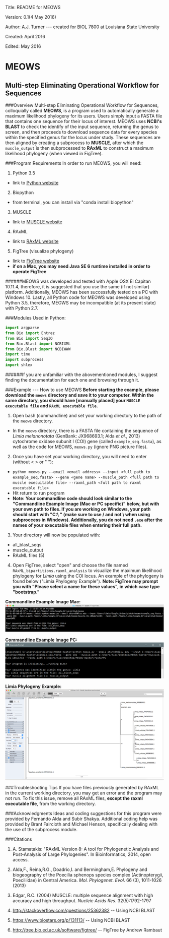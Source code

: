 Title: README for MEOWS

Version: 0.1(4 May 2016)

Author: A.J. Turner --- created for BIOL 7800 at Louisiana State University

Created: April 2016

Edited: May 2016

MEOWS
=====

Multi-step Eliminating Operational Workflow for Sequences
---------------------------------------------------------

###Overview
Multi-step Eliminating Operational Workflow for Sequences, colloquially
called **MEOWS**, is a program used to automatically generate a maximum
likelihood phylogeny for its users. Users simply input a FASTA
file that contains one sequence for their locus of interest. MEOWS uses **NCBI's
BLAST** to check the identify of the input sequence, returning the genus to
screen, and then proceeds to download sequence data for every species within
the specified genus for the locus under study. These sequences are then aligned
by creating a subprocess to **MUSCLE**, after which the `muscle_output` is then
subprocessed to **RAxML** to construct a maximum likelihood phylogeny (when viewed in FigTree).

###Program Requirements
In order to run MEOWS, you will need:

1. Python 3.5
  * link to [Python website](https://www.python.org/downloads/release/python-350/)
2. Biopython
  * from terminal, you can install via "conda install biopython"
3. MUSCLE
  * link to [MUSCLE website](http://www.drive5.com/muscle/)
4. RAxML
  * link to [RAxML website](http://sco.h-its.org/exelixis/web/software/raxml/)
5. FigTree (visualize phylogeny)
  * link to [FigTree website](http://tree.bio.ed.ac.uk/software/figtree/)
  * **if on a Mac, you may need Java SE 6 runtime installed in order to operate FigTree**
 
######MEOWS was developed and tested with Apple OSX El Capitan 10.11.4, therefore, it is suggested that you use the same (if not similar) platform. Additionally, MEOWS has been successfully tested on a PC with Windows 10. Lastly, all Python code for MEOWS was developed using Python 3.5, therefore, MEOWS may be incompatible (at its present state) with Python 2.7.

###Modules Used in Python:

~~~python
import argparse
from Bio import Entrez
from Bio import SeqIO
from Bio.Blast import NCBIXML
from Bio.Blast import NCBIWWW
import time
import subprocess
import shlex
~~~

######If you are unfamiliar with the abovementioned modules, I suggest finding the documentation for each one and browsing through it.

###Example --- How to use MEOWS
**Before starting the example, please download the `meows` directory and save it to your computer. Within the same directory, you should have [manually placed] your `MUSCLE executable file` and `RAxML executable file`.**

1. Open bash (commandline) and set your working directory to the path of the `meows` directory. 
  * In the `meows` directory, there is a FASTA file containing the sequence of *Limia melanonotata* (GenBank: JX968693.1; Alda *et al.*, 2013) cytochrome oxidase subunit I (COI) gene (called `example_seq.fasta`), as well as the code for MEOWS, `meows.py` (ignore PNG picture files).

2. Once you have set your working directory, you will need to enter (without < > or " "):
  * `python meows.py --email <email address> --input <full path to example_seq.fasta> --gene <gene name> --muscle_path <full path to muscle execuitable file> --raxml_path <full path to raxml executable file>`
  * Hit return to run program
  * **Note: Your commandline code should look similar to the "Commandline Example Image (Mac or PC specific)" below, but with your own path to files. If you are working on Windows, your path should start with "C:\ " (make sure to use / and not \ when using subproccess in Windows). Additionally, you do not need `.exe` after the names of your executable files when entering their full path.**

3. Your directory will now be populated with:
  * all_blast_seqs
  * muscle_output
  * RAxML files (5)

4. Open FigTree, select "open" and choose the file named `RAxML_bipartitions.raxml_analysis` to visualize the maximum likelihood phylogeny for *Limia* using the COI locus. An example of the phylogeny is found below ("Limia Phylogeny Example"). **Note: FigTree may prompt you with "Please select a name for these values", in which case type "bootstrap."**

**Commandline Example Image Mac:**
![example image](example.png)

**Commandline Example Image PC:**
![example image](example_pc.png)


**Limia Phylogeny Example:**
![example image](example_phylogeny.png)

###Troubleshooting Tips
If you have files previously generated by RAxML in the current working directory, you may get an error and the program may not run. To fix this issue, remove all RAxML files, **except the raxml executable file**, from the working directory.

###Acknowledgments
Ideas and coding suggestions for this program were provided by Fernando
Alda and Subir Shakya. Additional coding help was provided by Brant Faircloth and Michael Henson,
specifically dealing with the use of the subprocess module.

###Citations
1. A. Stamatakis: "RAxML Version 8: A tool for Phylogenetic Analysis and
Post-Analysis of Large Phylogenies". In Bioinformatics, 2014, open access.

2. Alda,F., Reina,R.G., Doadrio,I. and Bermingham,E. Phylogeny and biogeography of the Poecilia sphenops species complex (Actinopterygii, Poeciliidae) in Central America. *Mol. Phylogenet. Evol*. 66 (3), 1011-1026 (2013)

3. Edgar, R.C. (2004) MUSCLE: multiple sequence alignment with high accuracy and high throughput.
*Nucleic Acids Res*. 32(5):1792-1797

4. http://stackoverflow.com/questions/25362382 -- Using NCBI BLAST

5. https://www.biostars.org/p/131113/ -- Using NCBI BLAST

6. http://tree.bio.ed.ac.uk/software/figtree/ -- FigTree by Andrew Rambaut


